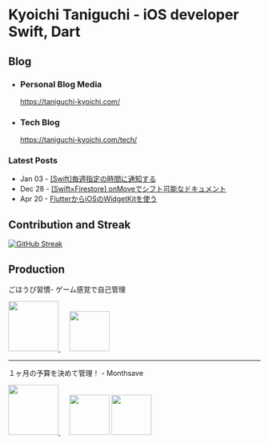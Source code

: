 # Kyoichi Taniguchi - iOS developer Swift, Dart
### 

## Blog
- ### Personal Blog Media
  https://taniguchi-kyoichi.com/
- ### Tech Blog
  https://taniguchi-kyoichi.com/tech/

### Latest Posts
<!-- feed start -->
- Jan 03 - [[Swift]毎週指定の時間に通知する](https://taniguchi-kyoichi.com/tech/2024/01/03/swift%e3%81%a7%e6%af%8e%e9%80%b1%e6%8c%87%e5%ae%9a%e3%81%ae%e6%99%82%e9%96%93%e3%81%ab%e9%80%9a%e7%9f%a5%e3%81%99%e3%82%8b/)
- Dec 28 - [[Swift×Firestore] onMoveでシフト可能なドキュメント](https://taniguchi-kyoichi.com/tech/2023/12/28/swift%e3%81%a8firestore%e3%81%a7%e3%82%b7%e3%83%95%e3%83%88%e5%8f%af%e8%83%bd%e3%81%aa%e3%83%89%e3%82%ad%e3%83%a5%e3%83%a1%e3%83%b3%e3%83%88/)
- Apr 20 - [FlutterからiOSのWidgetKitを使う](https://taniguchi-kyoichi.com/tech/2023/04/20/flutter%e3%81%8b%e3%82%89ios%e3%81%aewidgetkit%e3%82%92%e4%bd%bf%e3%81%86/)
<!-- feed end -->

## Contribution and Streak

[![GitHub Streak](https://github-readme-streak-stats.herokuapp.com/?user=taniguchi-kyoichi&theme=dracula)](https://git.io/streak-stats)

## Production

ごほうび習慣- ゲーム感覚で自己管理

[<image src="https://user-images.githubusercontent.com/108321315/219941185-9fdce2a0-c0da-45ca-8b8f-04fb969075c5.png" width="100">
](https://apps.apple.com/us/app/%E3%81%94%E3%81%BB%E3%81%86%E3%81%B3%E7%BF%92%E6%85%A3-%E3%82%B2%E3%83%BC%E3%83%A0%E6%84%9F%E8%A6%9A%E3%81%A7%E8%87%AA%E5%B7%B1%E7%AE%A1%E7%90%86/id1671700938?itsct=apps_box_link&itscg=30200)　
[<image src="https://user-images.githubusercontent.com/108321315/178869457-9d245803-d786-4d78-b922-8e7c356e8b3d.png" height="80">](https://apps.apple.com/us/app/%E3%81%94%E3%81%BB%E3%81%86%E3%81%B3%E7%BF%92%E6%85%A3-%E3%82%B2%E3%83%BC%E3%83%A0%E6%84%9F%E8%A6%9A%E3%81%A7%E8%87%AA%E5%B7%B1%E7%AE%A1%E7%90%86/id1671700938?itsct=apps_box_link&itscg=30200)

---

１ヶ月の予算を決めて管理！ - Monthsave

[<image src="https://user-images.githubusercontent.com/108321315/178871899-429bd884-9a45-4853-8b43-9452ec142fcc.png" width="100">
](https://apps.apple.com/jp/app/%EF%BC%91%E3%83%B6%E6%9C%88%E3%81%AE%E4%BA%88%E7%AE%97%E3%82%92%E6%B1%BA%E3%82%81%E3%81%A6%E7%AE%A1%E7%90%86-monthsave/id1609449862?itsct=apps_box_link&itscg=30200)　
[<image src="https://user-images.githubusercontent.com/108321315/178869457-9d245803-d786-4d78-b922-8e7c356e8b3d.png" height="80">](https://apps.apple.com/jp/app/%EF%BC%91%E3%83%B6%E6%9C%88%E3%81%AE%E4%BA%88%E7%AE%97%E3%82%92%E6%B1%BA%E3%82%81%E3%81%A6%E7%AE%A1%E7%90%86-monthsave/id1609449862?itsct=apps_box_link&itscg=30200)
[<image src="https://user-images.githubusercontent.com/108321315/217243548-315c05ee-75ab-4074-b0aa-8d724b68c9fc.png" height="80">](https://play.google.com/store/apps/details?id=com.kyoichi.money_management_app)
  



